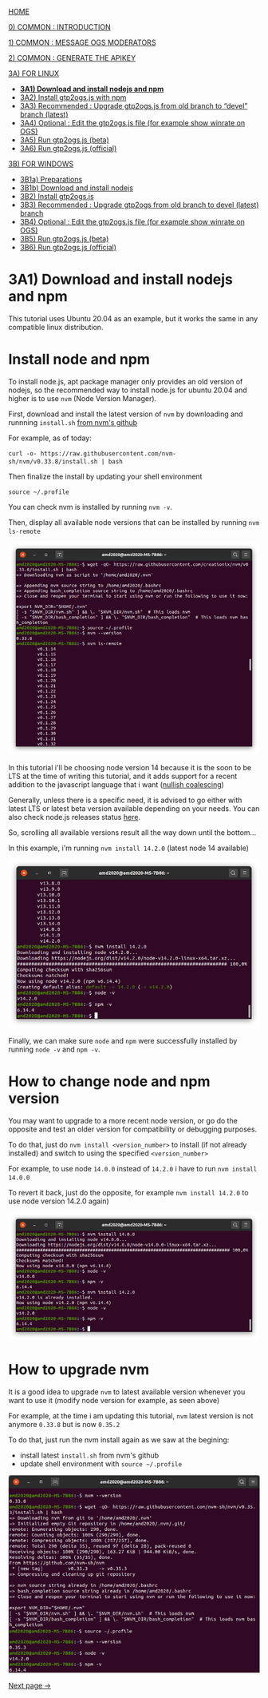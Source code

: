 [HOME](https://github.com/wonderingabout/gtp2ogs-tutorial)

[0) COMMON : INTRODUCTION](/docs/0-common-introduction.md)

[1) COMMON : MESSAGE OGS MODERATORS](/docs/1-common-message-ogs-moderators.md)

[2) COMMON : GENERATE THE APIKEY](/docs/2-common-generate-the-apikey.md)

[3A) FOR LINUX](/docs/3A0-FOR-LINUX.md)
  - [**3A1) Download and install nodejs and npm**](/docs/3A1-linux-download-install-nodejs.md)
  - [3A2) Install gtp2ogs.js with npm](/docs/3A2-linux-install-gt2ogs-js-with-npm.md)
  - [3A3) Recommended : Upgrade gtp2ogs.js from old branch to “devel” branch (latest)](/docs/3A3-linux-optional-upgrade-to-devel.md)
  - [3A4) Optional : Edit the gtp2ogs.js file (for example show winrate on OGS)](/docs/3A4-linux-optional-edit-gtp2ogs-js-file.md)
  - [3A5) Run gtp2ogs.js (beta)](/docs/3A5-linux-run-gtp2ogs-js-beta.md)
  - [3A6) Run gtp2ogs.js (official)](/docs/3A6-linux-run-gtp2ogs-js-beta.md)


[3B) FOR WINDOWS](/docs/3B0-FOR-WINDOWS.md)

  - [3B1a) Preparations](/docs/3B1a-windows-preparations.md)
  - [3B1b) Download and install nodejs](/docs/3B1b-windows-download-install-nodejs.md)
  - [3B2) Install gtp2ogs.js](/docs/3B2-windows-install-gt2ogs-js-with-npm.md)
  - [3B3) Recommended : Upgrade gtp2ogs from old branch to devel (latest) branch](/docs/3B3-windows-optional-upgrade-to-devel.md)
  - [3B4) Optional : Edit the gtp2ogs.js file (for example show winrate on OGS)](/docs/3B4-windows-optional-edit-gtp2ogs-js-file.md)
  - [3B5) Run gtp2ogs.js (beta)](/docs/3B5-windows-run-gtp2ogs-js-beta.md)
  - [3B6) Run gtp2ogs.js (official)](/docs/3B6-windows-run-gtp2ogs-js-beta.md)

# 3A1) Download and install nodejs and npm

This tutorial uses Ubuntu 20.04 as an example, but it works the same in any
 compatible linux distribution.

# Install node and npm

To install node.js, apt package manager only provides an old version
 of nodejs, so the recommended way to install node.js for ubuntu 20.04
 and higher is to use `nvm` (Node Version Manager).


First, download and install the latest version of `nvm`
 by downloading and runnning `install.sh` [from nvm's github](https://github.com/nvm-sh/nvm#installing-and-updating)

For example, as of today:

```Shell
curl -o- https://raw.githubusercontent.com/nvm-sh/nvm/v0.33.8/install.sh | bash
```

Then finalize the install by updating your shell environment

```Shell
source ~/.profile
```

You can check nvm is installed by running `nvm -v`.

Then, display all available node versions that can be installed by running
 `nvm ls-remote`

![nvm install 0](/pictures/nvm-install-0.png)

In this tutorial i'll be choosing node version 14 because it is the soon to
 be LTS at the time of writing this tutorial, and it adds support for a recent
 addition to the javascript language that i want ([nullish coalescing](https://developer.mozilla.org/en-US/docs/Web/JavaScript/Reference/Operators/Nullish_coalescing_operator))

Generally, unless there is a specific need, it is advised to go either with latest LTS
 or latest beta version available depending on your needs. You can also check node.js
 releases status [here](https://nodejs.org/en/about/releases/).

So, scrolling all available versions result all the way down until the bottom...

In this example, i'm running `nvm install 14.2.0` (latest node 14 available)

![nvm install 1](/pictures/nvm-install-1.png)

Finally, we can make sure `node` and `npm` were successfully installed by running `node -v` and `npm -v`.

# How to change node and npm version

You may want to upgrade to a more recent node version, or go do the opposite and test an older version for compatibility or debugging purposes.

To do that, just do `nvm install <version_number>` to install (if not already installed)
 and switch to using the specified `<version_number>`

For example, to use node `14.0.0` instead of `14.2.0` i have to run `nvm install 14.0.0`

To revert it back, just do the opposite, for example `nvm install 14.2.0` to use
node version 14.2.0 again)

![nvm node upgrade 0](/pictures/nvm-node-upgrade-0.png)

# How to upgrade nvm

It is a good idea to upgrade `nvm` to latest available version whenever you want to use it (modify node version for example, as seen above)

For example, at the time i am updating this tutorial, `nvm` latest version is not anymore `0.33.8`
 but is now `0.35.2`

To do that, just run the nvm install again as we saw at the begining:

- install latest `install.sh` from nvm's github
- update shell environment with `source ~/.profile`

![nvm upgrade 0](/pictures/nvm-upgrade-0.png)

[Next page ->](/docs/3A2-linux-install-gt2ogs-js-with-npm.md)
